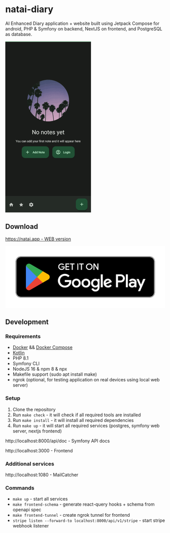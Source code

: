 # natai-diary

AI Enhanced Diary application + website built using Jetpack Compose for android, PHP & Symfony on backend, NextJS
on frontend, and PostgreSQL as database.

![](.github/app-example.gif)

## Download

[https://natai.app - WEB version](https://natai.app)

[![](.github/play-store-badge.png)](https://play.google.com/store/apps/details?id=com.svbackend.natai)

## Development

### Requirements

- [Docker](https://www.docker.com/) && [Docker Compose](https://docs.docker.com/compose/)
- [Kotlin](https://kotlinlang.org/)
- PHP 8.1
- Symfony CLI
- NodeJS 16 & npm 8 & npx
- Makefile support (sudo apt install make)
- ngrok (optional, for testing application on real devices using local web server)

### Setup

1. Clone the repository
2. Run `make check` - it will check if all required tools are installed
3. Run `make install` - it will install all required dependencies
4. Run `make up` - it will start all required services (postgres, symfony web server, nextjs frontend)

http://localhost:8000/api/doc - Symfony API docs

http://localhost:3000 - Frontend

### Additional services

http://localhost:1080 - MailCatcher

### Commands

- `make up` - start all services
- `make frontend-schema` - generate react-query hooks + schema from openapi spec
- `make frontend-tunnel` - create ngrok tunnel for frontend
- `stripe listen --forward-to localhost:8000/api/v1/stripe` - start stripe webhook listener
